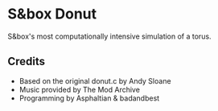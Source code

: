 # S&box Donut
S&box's most computationally intensive simulation of a torus.

## Credits
- Based on the original donut.c by Andy Sloane
- Music provided by The Mod Archive
- Programming by Asphaltian & badandbest
